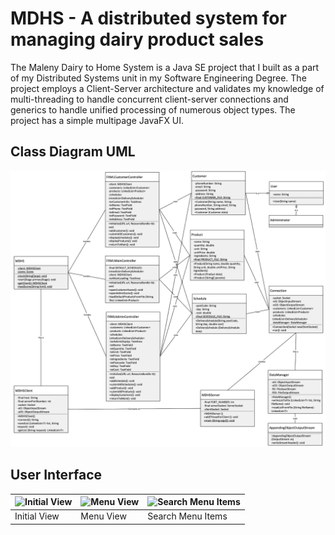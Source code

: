 # MDHS - A distributed system for managing dairy product sales
The Maleny Dairy to Home System is a Java SE project that I built as a part of my Distributed Systems unit in my Software Engineering Degree. The project employs a Client-Server architecture and validates my knowledge of multi-threading to handle concurrent client-server connections and generics to handle unified processing of numerous object types. The project has a simple multipage JavaFX UI.
## Class Diagram UML
![Initial View](/caps/ClassDiagramUML.png)
## User Interface
| ![Initial View](/caps/seq1.PNG) | ![Menu View](/caps/seq2.PNG) | ![Search Menu Items](/caps/seq3.PNG) |
| --------- | ---------- | ---------- |
| Initial View | Menu View | Search Menu Items |

